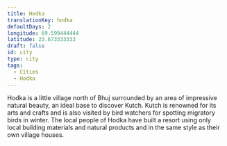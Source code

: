 ```yaml
---
title: Hodka
translationKey: hodka
defaultDays: 2
longitude: 69.599444444
latitude: 23.673333333
draft: false
id: city
type: city
tags:
  - Cities
  - Hodka
---
```

Hodka is a little village north of Bhuj surrounded by an area of impressive natural beauty, an ideal base to discover Kutch. Kutch is renowned for its arts and crafts and is also visited by bird watchers for spotting migratory birds in winter. The local people of Hodka have built a resort using only local building materials and natural products and in the same style as their own village houses. 